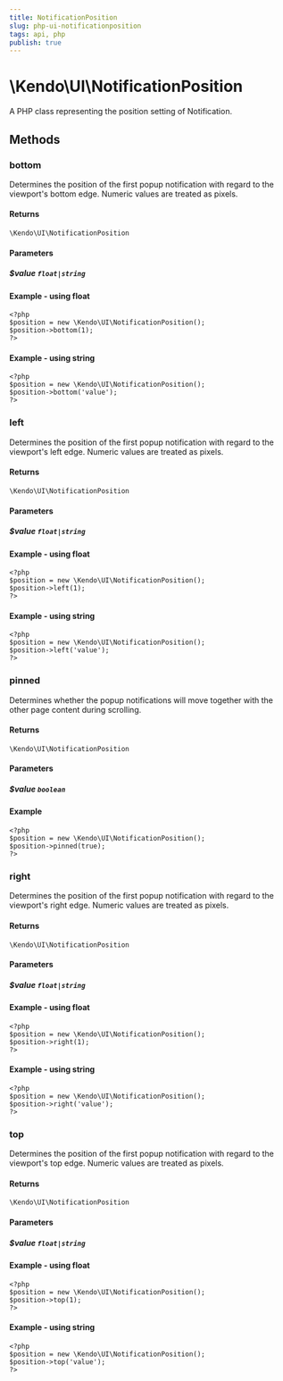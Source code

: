 ```yaml
---
title: NotificationPosition
slug: php-ui-notificationposition
tags: api, php
publish: true
---
```


# \Kendo\UI\NotificationPosition

A PHP class representing the position setting of Notification.


## Methods

### bottom
Determines the position of the first popup notification with regard to the viewport's bottom edge. Numeric values are treated as pixels.

#### Returns
`\Kendo\UI\NotificationPosition`

#### Parameters

##### $value `float|string`



#### Example  - using float
    <?php
    $position = new \Kendo\UI\NotificationPosition();
    $position->bottom(1);
    ?>

#### Example  - using string
    <?php
    $position = new \Kendo\UI\NotificationPosition();
    $position->bottom('value');
    ?>

### left
Determines the position of the first popup notification with regard to the viewport's left edge. Numeric values are treated as pixels.

#### Returns
`\Kendo\UI\NotificationPosition`

#### Parameters

##### $value `float|string`



#### Example  - using float
    <?php
    $position = new \Kendo\UI\NotificationPosition();
    $position->left(1);
    ?>

#### Example  - using string
    <?php
    $position = new \Kendo\UI\NotificationPosition();
    $position->left('value');
    ?>

### pinned
Determines whether the popup notifications will move together with the other page content during scrolling.

#### Returns
`\Kendo\UI\NotificationPosition`

#### Parameters

##### $value `boolean`



#### Example 
    <?php
    $position = new \Kendo\UI\NotificationPosition();
    $position->pinned(true);
    ?>

### right
Determines the position of the first popup notification with regard to the viewport's right edge. Numeric values are treated as pixels.

#### Returns
`\Kendo\UI\NotificationPosition`

#### Parameters

##### $value `float|string`



#### Example  - using float
    <?php
    $position = new \Kendo\UI\NotificationPosition();
    $position->right(1);
    ?>

#### Example  - using string
    <?php
    $position = new \Kendo\UI\NotificationPosition();
    $position->right('value');
    ?>

### top
Determines the position of the first popup notification with regard to the viewport's top edge. Numeric values are treated as pixels.

#### Returns
`\Kendo\UI\NotificationPosition`

#### Parameters

##### $value `float|string`



#### Example  - using float
    <?php
    $position = new \Kendo\UI\NotificationPosition();
    $position->top(1);
    ?>

#### Example  - using string
    <?php
    $position = new \Kendo\UI\NotificationPosition();
    $position->top('value');
    ?>


